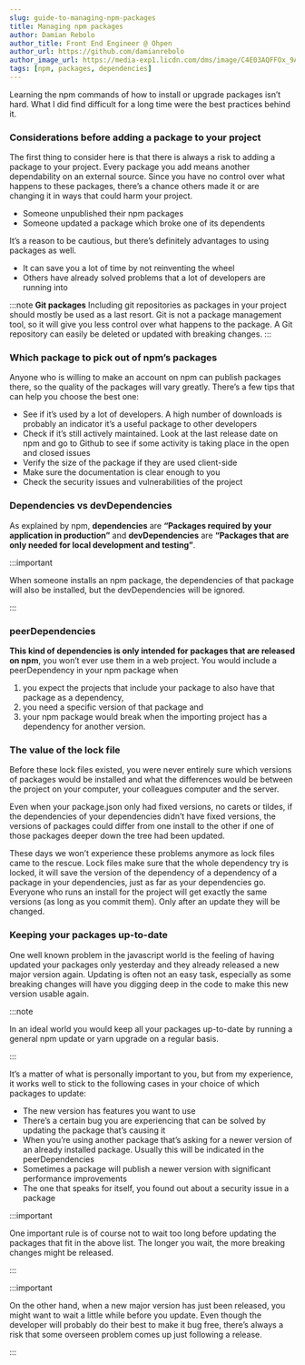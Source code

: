 ```yaml
---
slug: guide-to-managing-npm-packages
title: Managing npm packages
author: Damian Rebolo
author_title: Front End Engineer @ Ohpen
author_url: https://github.com/damianrebolo
author_image_url: https://media-exp1.licdn.com/dms/image/C4E03AQFFOx_9Ax3T-w/profile-displayphoto-shrink_800_800/0/1517240715219?e=1618444800&v=beta&t=9GAMM96A3SSOk1CuMsdwVpZh1KlfkMSi64yqz38Mkjo
tags: [npm, packages, dependencies]
---
```


Learning the npm commands of how to install or upgrade packages isn’t hard. What I did find difficult for a long time were the best practices behind it.

<!--truncate-->

### Considerations before adding a package to your project

The first thing to consider here is that there is always a risk to adding a package to your project. Every package you add means another dependability on an external source. Since you have no control over what happens to these packages, there’s a chance others made it or are changing it in ways that could harm your project.

- Someone unpublished their npm packages
- Someone updated a package which broke one of its dependents

It’s a reason to be cautious, but there’s definitely advantages to using packages as well.

- It can save you a lot of time by not reinventing the wheel
- Others have already solved problems that a lot of developers are running into

:::note
**Git packages**
Including git repositories as packages in your project should mostly be used as a last resort. Git is not a package management tool, so it will give you less control over what happens to the package. A Git repository can easily be deleted or updated with breaking changes.
:::

### Which package to pick out of npm’s packages

Anyone who is willing to make an account on npm can publish packages there, so the quality of the packages will vary greatly. There’s a few tips that can help you choose the best one:

- See if it’s used by a lot of developers. A high number of downloads is probably an indicator it’s a useful package to other developers
- Check if it’s still actively maintained. Look at the last release date on npm and go to Github to see if some activity is taking place in the open and closed issues
- Verify the size of the package if they are used client-side
- Make sure the documentation is clear enough to you
- Check the security issues and vulnerabilities of the project

### Dependencies vs devDependencies

As explained by npm, **dependencies** are **“Packages required by your application in production”** and **devDependencies** are **“Packages that are only needed for local development and testing”**.

:::important

When someone installs an npm package, the dependencies of that package will also be installed, but the devDependencies will be ignored.

:::

### peerDependencies

**This kind of dependencies is only intended for packages that are released on npm**, you won’t ever use them in a web project. You would include a peerDependency in your npm package when

1. you expect the projects that include your package to also have that package as a dependency,
2. you need a specific version of that package and
3. your npm package would break when the importing project has a dependency for another version.

### The value of the lock file

Before these lock files existed, you were never entirely sure which versions of packages would be installed and what the differences would be between the project on your computer, your colleagues computer and the server.

Even when your package.json only had fixed versions, no carets or tildes, if the dependencies of your dependencies didn’t have fixed versions, the versions of packages could differ from one install to the other if one of those packages deeper down the tree had been updated.

These days we won’t experience these problems anymore as lock files came to the rescue. Lock files make sure that the whole dependency try is locked, it will save the version of the dependency of a dependency of a package in your dependencies, just as far as your dependencies go. Everyone who runs an install for the project will get exactly the same versions (as long as you commit them). Only after an update they will be changed.

### Keeping your packages up-to-date

One well known problem in the javascript world is the feeling of having updated your packages only yesterday and they already released a new major version again. Updating is often not an easy task, especially as some breaking changes will have you digging deep in the code to make this new version usable again.

:::note

In an ideal world you would keep all your packages up-to-date by running a general npm update or yarn upgrade on a regular basis.

:::

It’s a matter of what is personally important to you, but from my experience, it works well to stick to the following cases in your choice of which packages to update:

- The new version has features you want to use
- There’s a certain bug you are experiencing that can be solved by updating the package that’s causing it
- When you’re using another package that’s asking for a newer version of an already installed package. Usually this will be indicated in the peerDependencies
- Sometimes a package will publish a newer version with significant performance improvements
- The one that speaks for itself, you found out about a security issue in a package

:::important

One important rule is of course not to wait too long before updating the packages that fit in the above list. The longer you wait, the more breaking changes might be released.

:::

:::important

On the other hand, when a new major version has just been released, you might want to wait a little while before you update. Even though the developer will probably do their best to make it bug free, there’s always a risk that some overseen problem comes up just following a release.

:::
